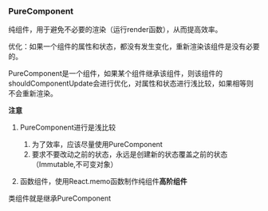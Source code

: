 ###  PureComponent

纯组件，用于避免不必要的渲染（运行render函数），从而提高效率。

优化：如果一个组件的属性和状态，都没有发生变化，重新渲染该组件是没有必要的。

PureComponent是一个组件，如果某个组件继承该组件，则该组件的shouldComponentUpdate会进行优化，对属性和状态进行浅比较，如果相等则不会重新渲染。

**注意**

1. PureComponent进行是浅比较
    1. 为了效率，应该尽量使用PureComponent
    2. 要求不要改动之前的状态，永远是创建新的状态覆盖之前的状态（Immutable,不可变对象）

2. 函数组件，使用React.memo函数制作纯组件**高阶组件**

类组件就是继承PureComponent
